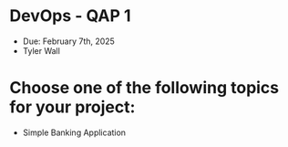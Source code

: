 # DevOps - QAP 1
- Due: February 7th, 2025
- Tyler Wall

# Choose one of the following topics for your project:

- Simple Banking Application